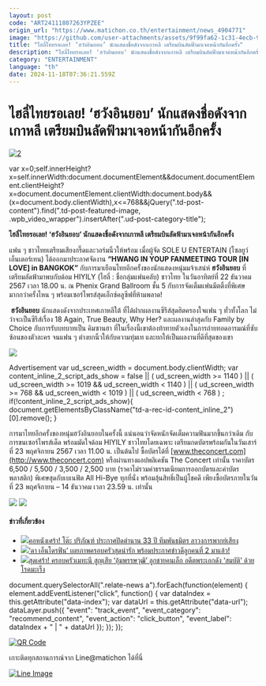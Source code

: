 ```yaml
---
layout: post
code: "ART24111807263YPZEE"
origin_url: "https://www.matichon.co.th/entertainment/news_4904771"
image: "https://github.com/user-attachments/assets/9f99fa62-1c31-4ecb-90d0-da18a7ac17ba"
title: "ไฮลี่ไทยรอเลย! ‘ฮวังอินยอบ’ นักแสดงชื่อดังจากเกาหลี เตรียมบินลัดฟ้ามาเจอหน้ากันอีกครั้ง"
description: "ไฮลี่ไทยรอเลย! 'ฮวังอินยอบ' นักแสดงชื่อดังจากเกาหลี เตรียมบินลัดฟ้ามาเจอหน้ากันอีกครั้ง"
category: "ENTERTAINMENT"
language: "th"
date: 2024-11-18T07:36:21.559Z
---
```


# ไฮลี่ไทยรอเลย! ‘ฮวังอินยอบ’ นักแสดงชื่อดังจากเกาหลี เตรียมบินลัดฟ้ามาเจอหน้ากันอีกครั้ง

[![](https://www.matichon.co.th/wp-content/uploads/2024/11/2-163.jpg "2")](https://www.matichon.co.th/wp-content/uploads/2024/11/2-163.jpg)

var x=0;self.innerHeight?x=self.innerWidth:document.documentElement&&document.documentElement.clientHeight?x=document.documentElement.clientWidth:document.body&&(x=document.body.clientWidth),x<=768&&jQuery(".td-post-content").find(".td-post-featured-image, .wpb\_video\_wrapper").insertAfter(".ud-post-category-title");

**ไฮลี่ไทยรอเลย! ‘ฮวังอินยอบ’ นักแสดงชื่อดังจากเกาหลี เตรียมบินลัดฟ้ามาเจอหน้ากันอีกครั้ง**

แฟน ๆ ชาวไทยเตรียมเสียงกรี๊ดและวอร์มนิ้วให้พร้อม เมื่อผู้จัด SOLE U ENTERTAIN (โซลยูว์ เอ็นเตอร์เทน) ได้ออกมาประกาศจัดงาน **“HWANG IN YOUP FANMEETING TOUR \[IN LOVE\] in BANGKOK”** กับการมาเยือนไทยอีกครั้งของนักแสดงหนุ่มมจ้าเสน่ห์ **ฮวังอินยอบ** ที่เตรียมลัดฟ้ามาพบกับด้อม HIYILY (ไฮลี่ : ชื่อกลุ่มแฟนคลับ) ชาวไทย ในวันอาทิตย์ที่ 22 ธันวาคม 2567 เวลา 18.00 น. ณ Phenix Grand Ballroom ชั้น 5 กับการจัดเต็มแฟนมีตติ้งที่พิเศษมากกว่าครั้งไหน ๆ พร้อมเซอร์ไพรส์สุดเอ็กซ์คลูซีฟที่ห้ามพลาด!

 **ฮวังอินยอบ** นักแสดงดังจากประเทศเกาหลีใต้ ที่ได้ฝากผลงานซีรีส์สุดฮิตครองใจแฟน ๆ ทั่วทั้งโลก ไม่ว่าจะเป็นซีรีส์เรื่อง 18 Again, True Beauty, Why Her? และผลงานล่าสุดกับ Family by Choice กับการรับบทบาทเป็น คิมซานฮา ที่ในเรื่องนี้เขาต้องท้าทายตัวเองในการถ่ายทอดอารมณ์ที่ซับซ้อนของตัวละคร จนแฟน ๆ ต่างยกนิ้วให้กับความทุ่มเท และยกให้เป็นผลงานที่ดีที่สุดของเขา

![](https://www.matichon.co.th/wp-content/uploads/2024/11/6-25-682x1024.jpg)

Advertisement var ud\_screen\_width = document.body.clientWidth; var content\_inline\_2\_script\_ads\_show = false || ( ud\_screen\_width >= 1140 ) || ( ud\_screen\_width >= 1019 && ud\_screen\_width < 1140 ) || ( ud\_screen\_width >= 768 && ud\_screen\_width < 1019 ) || ( ud\_screen\_width < 768 ) ; if(!content\_inline\_2\_script\_ads\_show){ document.getElementsByClassName("td-a-rec-id-content\_inline\_2")\[0\].remove(); }

การมาไทยอีกครั้งของหนุ่มฮวังอินยอบในครั้งนี้ แน่นอนว่าจัดหนักจัดเต็มความฟินมากขึ้นกว่าเดิม กับการขนเซอร์ไพรส์เด็ด พร้อมมัดใจด้อม HIYILY ชาวไทยโดยเฉพาะ เตรียมกดบัตรพร้อมกันในวันเสาร์ที่ 23 พฤศจิกายน 2567 เวลา 11.00 น. เป็นต้นไป ซื้อบัตรได้ที่ [www.theconcert.com](http://www.theconcert.com) หรือผ่านทางแอปพลิเคชัน The Concert เท่านั้น ราคาบัตร 6,500 / 5,500 / 3,500 / 2,500 บาท (ราคาไม่รวมค่าธรรมเนียมการออกบัตรและค่าบัตรพลาสติก) พิเศษสุดกับเบเนฟิต All Hi-Bye ทุกที่นั่ง พร้อมลุ้นสิทธิ์เป็นผู้โชคดี เพียงซื้อบัตรภายในวันที่ 23 พฤศจิกายน – 14 ธันวาคม เวลา 23.59 น. เท่านั้น

![](https://www.matichon.co.th/wp-content/uploads/2024/11/1-236-819x1024.jpg) ![](https://www.matichon.co.th/wp-content/uploads/2024/11/2-161-819x1024.jpg)

#### ข่าวที่เกี่ยวข้อง

*   [![](https://www.matichon.co.th/wp-content/uploads/2024/11/dkl13-wed.jpg)คอหนังเศร้า! โต๊ะ ปริภัณฑ์ ประกาศปิดตำนาน 33 ปี ทีมพันธมิตร ลาวงการพากย์เสียง](https://www.matichon.co.th/entertainment/thai-entertainment/news_4904465)
*   [![](https://www.matichon.co.th/wp-content/uploads/2024/11/2-160.jpg)‘ดา เอ็นโดรฟิน’ เผยภาพครอบครัวสุดน่ารัก พร้อมประกาศข่าวดีลูกคนที่ 2 มาแล้ว!](https://www.matichon.co.th/entertainment/news_4904539)
*   [![](https://www.matichon.co.th/wp-content/uploads/2024/11/aum728.jpg)สุดเศร้า! ครอบครัวเมทะนี สูญเสีย ‘อุ้มพรรษวุฒิ’ ลูกชายคนเล็ก อดีตพระเอกดัง ‘สมบัติ’ ด้วยโรคมะเร็ง](https://www.matichon.co.th/entertainment/thai-entertainment/news_4903806)

document.querySelectorAll(".relate-news a").forEach(function(element) { element.addEventListener("click", function() { var dataIndex = this.getAttribute("data-index"); var dataUrl = this.getAttribute("data-url"); dataLayer.push({ "event": "track\_event", "event\_category": "recommend\_content", "event\_action": "click\_button", "event\_label": dataIndex + " | " + dataUrl }); }); });

[![QR Code](https://www.matichon.co.th/wp-content/uploads/2023/07/wob1371z.jpg)](https://lin.ee/ht0nDxX)

เกาะติดทุกสถานการณ์จาก Line@matichon ได้ที่นี่

[![Line Image](https://www.matichon.co.th/wp-content/uploads/2023/07/th.png)](https://lin.ee/ht0nDxX)